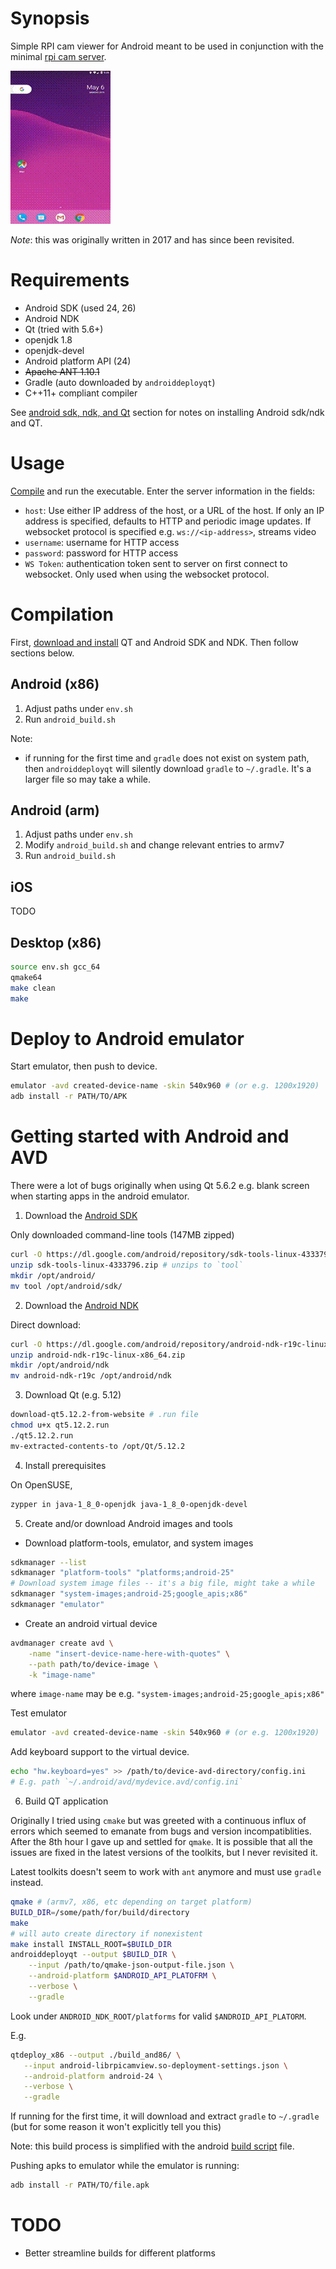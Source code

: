 # Synopsis

Simple RPI cam viewer for Android meant to be used in conjunction with
the minimal [rpi cam server](https://github.com/hossfard/rpi-cam-server).

![Demo](./video/android-demo.gif)

*Note*: this was originally written in 2017 and has since been
revisited.

# Requirements

* Android SDK (used 24, 26)
* Android NDK
* Qt (tried with 5.6+)
* openjdk 1.8
* openjdk-devel
* Android platform API (24)
* ~~Apache ANT 1.10.1~~
* Gradle (auto downloaded by `androiddeployqt`)
* C++11+ compliant compiler


See [android sdk, ndk, and Qt](#getting-started-with-android-and-avd)
section for notes on installing Android sdk/ndk and QT.

# Usage

[Compile](#compilation) and run the executable. Enter the server
information in the fields:
- `host`: Use either IP address of the host, or a URL of the host. If
  only an IP address is specified, defaults to HTTP and periodic image
  updates. If websocket protocol is specified
  e.g. `ws://<ip-address>`, streams video
- `username`: username for HTTP access
- `password`: password for HTTP access
- `WS Token`: authentication token sent to server on first connect to
  websocket. Only used when using the websocket protocol.

# Compilation

First, [download and install](#getting-started-with-android-and-avd)
QT and Android SDK and NDK. Then follow sections below.

## Android (x86)
1. Adjust paths under `env.sh`
2. Run `android_build.sh`

Note:
- if running for the first time and `gradle` does not exist on system
  path, then `androiddeployqt` will silently download `gradle` to
  `~/.gradle`. It's a larger file so may take a while.

## Android (arm)
1. Adjust paths under `env.sh`
2. Modify `android_build.sh` and change relevant entries to armv7
2. Run `android_build.sh`


## iOS

TODO

## Desktop (x86)

```bash
source env.sh gcc_64
qmake64
make clean
make
```

# Deploy to Android emulator

Start emulator, then push to device.

```bash
emulator -avd created-device-name -skin 540x960 # (or e.g. 1200x1920)
adb install -r PATH/TO/APK
```

# Getting started with Android and AVD

There were a lot of bugs originally when using Qt 5.6.2 e.g. blank
screen when starting apps in the android emulator.

1. Download the [Android SDK](https://developer.android.com/studio)

Only downloaded command-line tools (147MB zipped)
```bash
curl -O https://dl.google.com/android/repository/sdk-tools-linux-4333796.zip
unzip sdk-tools-linux-4333796.zip # unzips to `tool`
mkdir /opt/android/
mv tool /opt/android/sdk/
```

2. Download the [Android NDK](https://developer.android.com/ndk/downloads)

Direct download:
```bash
curl -O https://dl.google.com/android/repository/android-ndk-r19c-linux-x86_64.zip
unzip android-ndk-r19c-linux-x86_64.zip
mkdir /opt/android/ndk
mv android-ndk-r19c /opt/android/ndk
```

3. Download Qt (e.g. 5.12)

```bash
download-qt5.12.2-from-website # .run file
chmod u+x qt5.12.2.run
./qt5.12.2.run
mv-extracted-contents-to /opt/Qt/5.12.2
```

4. Install prerequisites

On OpenSUSE,

```bash
zypper in java-1_8_0-openjdk java-1_8_0-openjdk-devel
```

5. Create and/or download Android images and tools

- Download platform-tools, emulator, and system images
```bash
sdkmanager --list
sdkmanager "platform-tools" "platforms;android-25"
# Download system image files -- it's a big file, might take a while
sdkmanager "system-images;android-25;google_apis;x86"
sdkmanager "emulator"
```

- Create an android virtual device
```bash
avdmanager create avd \
    -name "insert-device-name-here-with-quotes" \
    --path path/to/device-image \
    -k "image-name"
```
where `image-name` may be e.g. `"system-images;android-25;google_apis;x86"`

Test emulator
```bash
emulator -avd created-device-name -skin 540x960 # (or e.g. 1200x1920)
```

Add keyboard support to the virtual device.

```bash
echo "hw.keyboard=yes" >> /path/to/device-avd-directory/config.ini
# E.g. path `~/.android/avd/mydevice.avd/config.ini`
```

6. Build QT application

Originally I tried using `cmake` but was greeted with a continuous
influx of errors which seemed to emanate from bugs and version
incompatiblities. After the 8th hour I gave up and settled for
`qmake`. It is possible that all the issues are fixed in the latest
versions of the toolkits, but I never revisited it.

Latest toolkits doesn't seem to work with `ant` anymore and must use
`gradle` instead.

```bash
qmake # (armv7, x86, etc depending on target platform)
BUILD_DIR=/some/path/for/build/directory
make
# will auto create directory if nonexistent
make install INSTALL_ROOT=$BUILD_DIR
androiddeployqt --output $BUILD_DIR \
    --input /path/to/qmake-json-output-file.json \
    --android-platform $ANDROID_API_PLATOFRM \
    --verbose \
    --gradle
```

Look under `ANDROID_NDK_ROOT/platforms` for valid
`$ANDROID_API_PLATORM`.

E.g.

```bash
qtdeploy_x86 --output ./build_and86/ \
   --input android-librpicamview.so-deployment-settings.json \
   --android-platform android-24 \
   --verbose \
   --gradle
```

If running for the first time, it will download and extract `gradle`
to `~/.gradle` (but for some reason it won't explicitly tell you this)

Note: this build process is simplified with the android
[build script](android_build.sh) file.

Pushing apks to emulator while the emulator is running:
```bash
adb install -r PATH/TO/file.apk
```

# TODO

- Better streamline builds for different platforms
